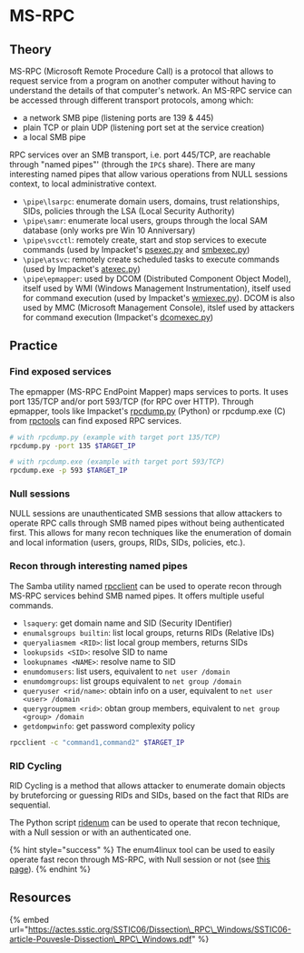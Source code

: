 # MS-RPC

## Theory

MS-RPC \(Microsoft Remote Procedure Call\) is a protocol that allows to request service from a program on another computer without having to understand the details of that computer's network. An MS-RPC service can be accessed through different transport protocols, among which:

* a network SMB pipe \(listening ports are 139 & 445\)
* plain TCP or plain UDP \(listening port set at the service creation\)
* a local SMB pipe

RPC services over an SMB transport, i.e. port 445/TCP, are reachable through "named pipes"' \(through the `IPC$` share\). There are many interesting named pipes that allow various operations from NULL sessions context, to local administrative context.

* `\pipe\lsarpc`: enumerate domain users, domains, trust relationships, SIDs, policies through the LSA \(Local Security Authority\)
* `\pipe\samr`: enumerate local users, groups through the local SAM database \(only works pre Win 10 Anniversary\)
* `\pipe\svcctl`: remotely create, start and stop services to execute commands \(used by Impacket's [psexec.py](https://github.com/SecureAuthCorp/impacket/blob/master/examples/psexec.py) and [smbexec.py](https://github.com/SecureAuthCorp/impacket/blob/master/examples/smbexec.py)\)
* `\pipe\atsvc`: remotely create scheduled tasks to execute commands \(used by Impacket's [atexec.py](https://github.com/SecureAuthCorp/impacket/blob/master/examples/atexec.py)\)
* `\pipe\epmapper`: used by DCOM \(Distributed Component Object Model\), itself used by WMI \(Windows Management Instrumentation\), itself used for command execution \(used by Impacket's [wmiexec.py](https://github.com/SecureAuthCorp/impacket/blob/master/examples/wmiexec.py)\). DCOM is also used by MMC \(Microsoft Management Console\), itslef used by attackers for command execution \(Impacket's [dcomexec.py](https://github.com/SecureAuthCorp/impacket/blob/master/examples/dcomexec.py)\)

## Practice

### Find exposed services

The epmapper \(MS-RPC EndPoint Mapper\) maps services to ports. It uses port 135/TCP and/or port 593/TCP \(for RPC over HTTP\). Through epmapper, tools like Impacket's [rpcdump.py](https://github.com/SecureAuthCorp/impacket/blob/master/examples/rpcdump.py) \(Python\) or rpcdump.exe \(C\) from [rpctools](https://resources.oreilly.com/examples/9780596510305/tree/master/tools/rpctools) can find exposed RPC services.

```bash
# with rpcdump.py (example with target port 135/TCP)
rpcdump.py -port 135 $TARGET_IP

# with rpcdump.exe (example with target port 593/TCP)
rpcdump.exe -p 593 $TARGET_IP
```

### Null sessions

NULL sessions are unauthenticated SMB sessions that allow attackers to operate RPC calls through SMB named pipes without being authenticated first. This allows for many recon techniques like the enumeration of domain and local information \(users, groups, RIDs, SIDs, policies, etc.\).

### Recon through interesting named pipes

The Samba utility named [rpcclient](https://www.samba.org/samba/docs/current/man-html/rpcclient.1.html) can be used to operate recon through MS-RPC services behind SMB named pipes. It offers multiple useful commands.

* `lsaquery`: get domain name and SID \(Security IDentifier\)
* `enumalsgroups builtin`: list local groups, returns RIDs \(Relative IDs\)
* `queryaliasmem <RID>`: list local group members, returns SIDs
* `lookupsids <SID>`: resolve SID to name
* `lookupnames <NAME>`: resolve name to SID
* `enumdomusers`: list users, equivalent to `net user /domain`
* `enumdomgroups`: list groups equivalent to `net group /domain`
* `queryuser <rid/name>`: obtain info on a user, equivalent to `net user <user> /domain`
* `querygroupmem <rid>`: obtan group members, equivalent to `net group <group> /domain`
* `getdompwinfo`: get password complexity policy

```bash
rpcclient -c "command1,command2" $TARGET_IP
```

### RID Cycling

RID Cycling is a method that allows attacker to enumerate domain objects by bruteforcing or guessing RIDs and SIDs, based on the fact that RIDs are sequential.

The Python script [ridenum](https://github.com/trustedsec/ridenum) can be used to operate that recon technique, with a Null session or with an authenticated one.

{% hint style="success" %}
The enum4linux tool can be used to easily operate fast recon through MS-RPC, with Null session or not \(see [this page](enum4linux.md)\).
{% endhint %}

## Resources

{% embed url="https://actes.sstic.org/SSTIC06/Dissection\_RPC\_Windows/SSTIC06-article-Pouvesle-Dissection\_RPC\_Windows.pdf" %}




